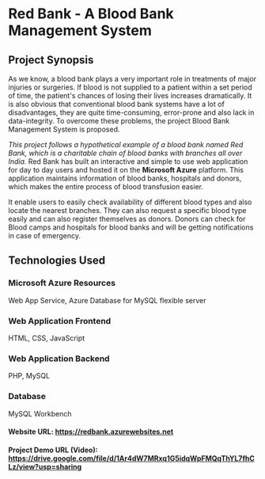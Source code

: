 # Red Bank - A Blood Bank Management System
## Project Synopsis
As we know, a blood bank plays a very important role in treatments of major injuries or surgeries. If blood is not supplied to a patient within a set period of time, the patient's chances of losing their lives increases dramatically. It is also obvious that conventional blood bank systems have a lot of disadvantages, they are quite time-consuming, error-prone and also lack in data-integrity. To overcome these problems, the project Blood Bank Management System is proposed. 

*This project follows a hypothetical example of a blood bank named Red Bank, which is a charitable chain of blood banks with branches all over India.* 
Red Bank has built an interactive and simple to use web application for day to day users and hosted it on the **Microsoft Azure** platform. This application maintains information of blood banks, hospitals and donors, which makes the entire process of blood transfusion easier. 

It enable users to easily check availability of different blood types and also locate the nearest branches. They can also request a specific blood type easily and can also register themselves as donors. Donors can check for Blood camps and hospitals for blood banks and will be getting notifications in case of emergency.
## Technologies Used
### Microsoft Azure Resources
Web App Service, Azure Database for MySQL flexible server
### Web Application Frontend
HTML, CSS, JavaScript
### Web Application Backend
PHP, MySQL
### Database
MySQL Workbench
#### Website URL: https://redbank.azurewebsites.net
#### Project Demo URL (Video): https://drive.google.com/file/d/1Ar4dW7MRxq1G5idqWpFMQqThYL7fhCLz/view?usp=sharing
